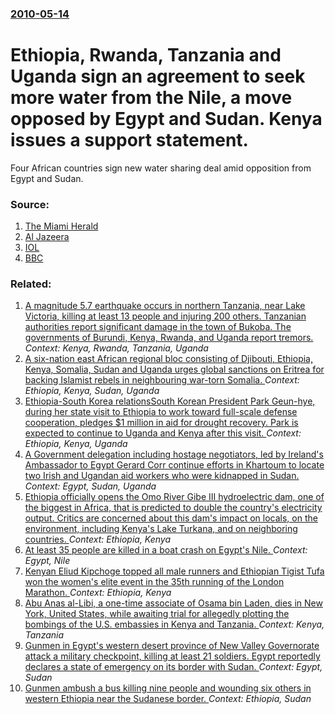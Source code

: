 ### [2010-05-14](/news/2010/05/14/index.md)

# Ethiopia, Rwanda, Tanzania and Uganda sign an agreement to seek more water from the Nile, a move opposed by Egypt and Sudan. Kenya issues a support statement. 

Four African countries sign new water sharing deal amid opposition from Egypt and Sudan.


### Source:

1. [The Miami Herald](http://www.miamiherald.com/2010/05/14/1629403/upriver-nile-countries-sign-compact.html)
2. [Al Jazeera](http://english.aljazeera.net/news/africa/2010/05/201051412498188812.html)
3. [IOL](http://www.iol.co.za/index.php?from=rss_Science&set_id=1&click_id=31&art_id=nw20100514163441835C508599)
4. [BBC](http://news.bbc.co.uk/2/hi/africa/8682387.stm)

### Related:

1. [A magnitude 5.7 earthquake occurs in northern Tanzania, near Lake Victoria, killing at least 13 people and injuring 200 others. Tanzanian authorities report significant damage in the town of Bukoba. The governments of Burundi, Kenya, Rwanda, and Uganda report tremors. ](/news/2016/09/10/a-magnitude-5-7-earthquake-occurs-in-northern-tanzania-near-lake-victoria-killing-at-least-13-people-and-injuring-200-others-tanzanian-au.md) _Context: Kenya, Rwanda, Tanzania, Uganda_
2. [ A six-nation east African regional bloc consisting of Djibouti, Ethiopia, Kenya, Somalia, Sudan and Uganda urges global sanctions on Eritrea for backing Islamist rebels in neighbouring war-torn Somalia. ](/news/2009/09/19/a-six-nation-east-african-regional-bloc-consisting-of-djibouti-ethiopia-kenya-somalia-sudan-and-uganda-urges-global-sanctions-on-eritre.md) _Context: Ethiopia, Kenya, Sudan, Uganda_
3. [Ethiopia-South Korea relationsSouth Korean  President Park Geun-hye, during her state visit to Ethiopia to work toward full-scale defense cooperation, pledges $1 million in aid for drought recovery. Park is expected to continue to Uganda and Kenya after this visit. ](/news/2016/05/26/ethiopia-south-korea-relationspsouth-korean-president-park-geun-hye-during-her-state-visit-to-ethiopia-to-work-toward-full-scale-defense-c.md) _Context: Ethiopia, Kenya, Uganda_
4. [ A Government delegation including hostage negotiators, led by Ireland's Ambassador to Egypt Gerard Corr continue efforts in Khartoum to locate two Irish and Ugandan aid workers who were kidnapped in Sudan. ](/news/2009/07/6/a-government-delegation-including-hostage-negotiators-led-by-ireland-s-ambassador-to-egypt-gerard-corr-continue-efforts-in-khartoum-to-loc.md) _Context: Egypt, Sudan, Uganda_
5. [ Ethiopia officially opens the Omo River Gibe III hydroelectric dam, one of the biggest in Africa, that is predicted to double the country's electricity output. Critics are concerned about this dam's impact on locals, on the environment, including Kenya's Lake Turkana, and on neighboring countries. ](/news/2016/12/17/ethiopia-officially-opens-the-omo-river-gibe-iii-hydroelectric-dam-one-of-the-biggest-in-africa-that-is-predicted-to-double-the-countrya.md) _Context: Ethiopia, Kenya_
6. [ At least 35 people are killed in a boat crash on Egypt's Nile. ](/news/2015/07/23/at-least-35-people-are-killed-in-a-boat-crash-on-egypt-s-nile.md) _Context: Egypt, Nile_
7. [Kenyan Eliud Kipchoge topped all male runners and Ethiopian Tigist Tufa won the women's elite event in the 35th running of the London Marathon. ](/news/2015/04/26/kenyan-eliud-kipchoge-topped-all-male-runners-and-ethiopian-tigist-tufa-won-the-women-s-elite-event-in-the-35th-running-of-the-london-marath.md) _Context: Ethiopia, Kenya_
8. [Abu Anas al-Libi, a one-time associate of Osama bin Laden, dies in New York, United States, while awaiting trial for allegedly plotting the bombings of the U.S. embassies in Kenya and Tanzania. ](/news/2015/01/2/abu-anas-al-libi-a-one-time-associate-of-osama-bin-laden-dies-in-new-york-united-states-while-awaiting-trial-for-allegedly-plotting-the.md) _Context: Kenya, Tanzania_
9. [Gunmen in Egypt's western desert province of New Valley Governorate attack a military checkpoint, killing at least 21 soldiers. Egypt reportedly declares a state of emergency on its border with Sudan. ](/news/2014/07/19/gunmen-in-egypt-s-western-desert-province-of-new-valley-governorate-attack-a-military-checkpoint-killing-at-least-21-soldiers-egypt-report.md) _Context: Egypt, Sudan_
10. [Gunmen ambush a bus killing nine people and wounding six others in western Ethiopia near the Sudanese border. ](/news/2014/04/16/gunmen-ambush-a-bus-killing-nine-people-and-wounding-six-others-in-western-ethiopia-near-the-sudanese-border.md) _Context: Ethiopia, Sudan_
